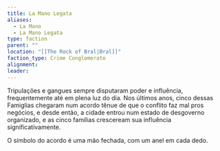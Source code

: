 ```yaml
---
title: La Mano Legata
aliases:
  - La Mano
  - La Mano Legata
type: faction
parent: ""
location: "[[The Rock of Bral|Bral]]"
faction_type: Crime Conglomerate
alignment: 
leader:
---
```

Tripulações e gangues sempre disputaram poder e influência, frequentemente até em plena luz do dia. Nos últimos anos, cinco dessas Famiglias chegaram num acordo tênue de que o conflito faz mal pros negócios, e desde então, a cidade entrou num estado de desgoverno organizado, e as cinco famílias cresceream sua influência significativamente. 

O símbolo do acordo é uma mão fechada, com um anel em cada dedo. 

